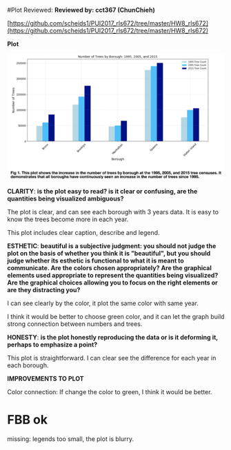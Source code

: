 #Plot Reviewed: 
__Reviewed by: cct367 (ChunChieh)__

[https://github.com/scheids1/PUI2017_rls672/tree/master/HW8_rls672](https://github.com/scheids1/PUI2017_rls672/tree/master/HW8_rls672)

**Plot**

![MacDown Screenshot](https://raw.githubusercontent.com/DishT/PUI2017_rls672/master/HW8_rls672/Visualization.png)


**CLARITY**: __is the plot easy to read? is it clear or confusing, are the quantities being visualized ambiguous?__

The plot is clear, and can see each borough with 3 years data. It is easy to know the trees become more in each year.

This plot includes clear caption, describe and legend.

**ESTHETIC**: __beautiful is a subjective judgment: you should not judge the plot on the basis of whether you think it is 
"beautiful", but you should judge whether its esthetic is functional to what it is meant to communicate. Are the colors 
chosen appropriately? Are the graphical elements used appropriate to represent the quantities being visualized? 
Are the graphical choices allowing you to focus on the right elements or are they distracting you?__

I can see clearly by the color, it plot the same color with same year.

I think it would be better to choose green color, and it can let the graph build strong connection between numbers and trees.


**HONESTY**: __is the plot honestly reproducing the data or is it deforming it, perhaps to emphasize a point?__

This plot is straightforward. I can clear see the difference for each year in each borough.


**IMPROVEMENTS TO PLOT**

Color connection:
If change the color to green, I think it would be better.


# FBB ok
missing: legends too small, the plot is blurry. 


